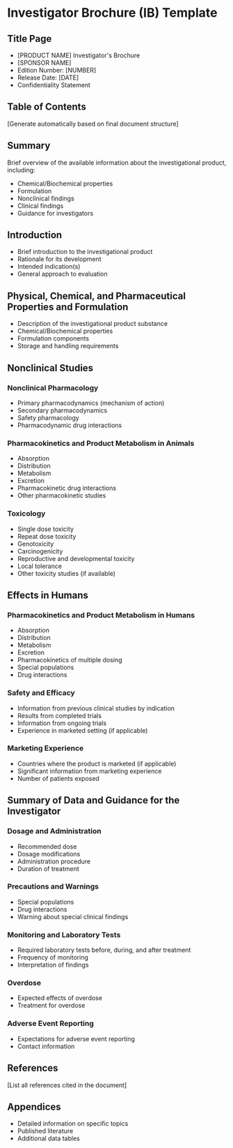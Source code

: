 # Investigator Brochure (IB) Template

## Title Page
- [PRODUCT NAME] Investigator's Brochure
- [SPONSOR NAME]
- Edition Number: [NUMBER]
- Release Date: [DATE]
- Confidentiality Statement

## Table of Contents
[Generate automatically based on final document structure]

## Summary
Brief overview of the available information about the investigational product, including:
- Chemical/Biochemical properties
- Formulation
- Nonclinical findings
- Clinical findings
- Guidance for investigators

## Introduction
- Brief introduction to the investigational product
- Rationale for its development
- Intended indication(s)
- General approach to evaluation

## Physical, Chemical, and Pharmaceutical Properties and Formulation
- Description of the investigational product substance
- Chemical/Biochemical properties
- Formulation components
- Storage and handling requirements

## Nonclinical Studies
### Nonclinical Pharmacology
- Primary pharmacodynamics (mechanism of action)
- Secondary pharmacodynamics
- Safety pharmacology
- Pharmacodynamic drug interactions

### Pharmacokinetics and Product Metabolism in Animals
- Absorption
- Distribution
- Metabolism
- Excretion
- Pharmacokinetic drug interactions
- Other pharmacokinetic studies

### Toxicology
- Single dose toxicity
- Repeat dose toxicity
- Genotoxicity
- Carcinogenicity
- Reproductive and developmental toxicity
- Local tolerance
- Other toxicity studies (if available)

## Effects in Humans
### Pharmacokinetics and Product Metabolism in Humans
- Absorption
- Distribution
- Metabolism
- Excretion
- Pharmacokinetics of multiple dosing
- Special populations
- Drug interactions

### Safety and Efficacy
- Information from previous clinical studies by indication
- Results from completed trials
- Information from ongoing trials
- Experience in marketed setting (if applicable)

### Marketing Experience
- Countries where the product is marketed (if applicable)
- Significant information from marketing experience
- Number of patients exposed

## Summary of Data and Guidance for the Investigator
### Dosage and Administration
- Recommended dose
- Dosage modifications
- Administration procedure
- Duration of treatment

### Precautions and Warnings
- Special populations
- Drug interactions
- Warning about special clinical findings

### Monitoring and Laboratory Tests
- Required laboratory tests before, during, and after treatment
- Frequency of monitoring
- Interpretation of findings

### Overdose
- Expected effects of overdose
- Treatment for overdose

### Adverse Event Reporting
- Expectations for adverse event reporting
- Contact information

## References
[List all references cited in the document]

## Appendices
- Detailed information on specific topics
- Published literature
- Additional data tables

